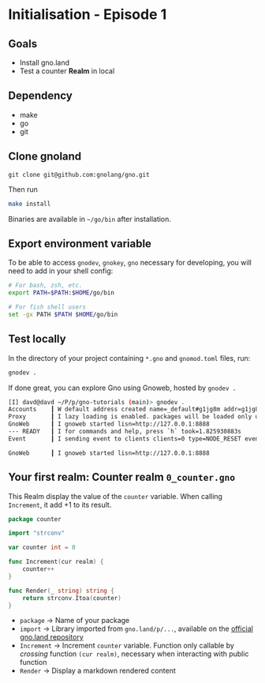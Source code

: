 # Initialisation - Episode 1
## Goals
- Install gno.land
- Test a counter **Realm** in local

## Dependency
- make
- go
- git

## Clone gnoland 
```
git clone git@github.com:gnolang/gno.git
```
Then run
```bash
make install
```
Binaries are available in `~/go/bin` after installation.

## Export environment variable 
To be able to access `gnodev`, `gnokey`, `gno`  necessary for developing, you will need to add in your shell config:

```bash
# For bash, zsh, etc.
export PATH=$PATH:$HOME/go/bin
```

```bash
# For fish shell users
set -gx PATH $PATH $HOME/go/bin
```

## Test locally 
In the directory of your project containing `*.gno` and `gnomod.toml` files, run:
```bash
gnodev .
```

If done great, you can explore Gno using Gnoweb, hosted by `gnodev .`

```bash
[I] davd@davd ~/P/p/gno-tutorials (main)> gnodev .
Accounts    ┃ W default address created name=_default#g1jg8m addr=g1jg8mtutu9khhfwc4nxmuhcpftf0pajdhfvsqf5 mnemonic="source bonus chronic canvas draft south burst lottery vacant surface solve popular case indicate oppose farm nothing bullet exhibit title speed wink action roast"
Proxy       ┃ I lazy loading is enabled. packages will be loaded only upon a request via a query or transaction. loader=root<gno-tutorials>/root<examples>
GnoWeb      ┃ I gnoweb started lisn=http://127.0.0.1:8888
--- READY   ┃ I for commands and help, press `h` took=1.825930883s
Event       ┃ I sending event to clients clients=0 type=NODE_RESET event={}
```
```
GnoWeb      ┃ I gnoweb started lisn=http://127.0.0.1:8888
```

## Your first realm: Counter realm `0_counter.gno`

This Realm display the value of the `counter` variable.
When calling `Increment`, it add +1 to its result.

```go
package counter 

import "strconv"

var counter int = 0

func Increment(cur realm) {
	counter++
}

func Render(_ string) string {
	return strconv.Itoa(counter)
}
```

- `package` -> Name of your package
- `import` -> Library imported from `gno.land/p/...`, available on the [official gno.land repository](https://github.com/gnolang/gno)
- `Increment` -> Increment `counter` variable. 
Function only callable by *crossing* function `(cur realm)`, necessary when interacting with public function
- `Render` -> Display a markdown rendered content
